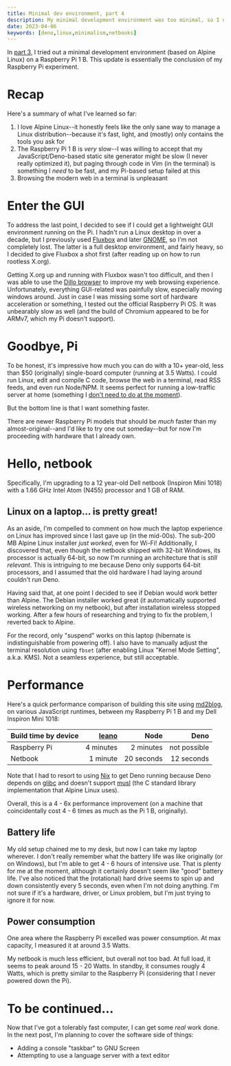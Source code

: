 ```yaml
---
title: Minimal dev environment, part 4
description: My minimal development environment was too minimal, so I upgraded to a faster computer.
date: 2023-04-06
keywords: [deno,linux,minimalism,netbooks]
---
```

In [part 3](minimal-dev-env-3.md), I tried out a minimal development environment (based on Alpine Linux) on a Raspberry Pi 1 B. This update is essentially the conclusion of my Raspberry Pi experiment.

# Recap
Here's a summary of what I've learned so far:

1. I love Alpine Linux--it honestly feels like the only sane way to manage a Linux distribution--because it's fast, light, and (mostly) only contains the tools you ask for
1. The Raspberry Pi 1 B is *very* slow--I was willing to accept that my JavaScript/Deno-based static site generator might be slow (I never really optimized it), but paging through code in Vim (in the terminal) is something I *need* to be fast, and my Pi-based setup failed at this
1. Browsing the modern web in a terminal is unpleasant

# Enter the GUI
To address the last point, I decided to see if I could get a lightweight GUI environment running on the Pi. I hadn't run a Linux desktop in over a decade, but I previously used [Fluxbox](http://fluxbox.org/) and later [GNOME](https://www.gnome.org/), so I'm not completely lost. The latter is a full desktop environment, and fairly heavy, so I decided to give Fluxbox a shot first (after reading up on how to run rootless X.org).

Getting X.org up and running with Fluxbox wasn't too difficult, and then I was able to use the [Dillo browser](https://www.dillo.org/) to improve my web browsing experience. Unfortunately, everything GUI-related was painfully slow, especially moving windows around. Just in case I was missing some sort of hardware acceleration or something, I tested out the official Raspberry Pi OS. It was unbearably slow as well (and the build of Chromium appeared to be for ARMv7, which my Pi doesn't support).

# Goodbye, Pi
To be honest, it's impressive how much you can do with a 10+ year-old, less than $50 (originally) single-board computer (running at 3.5 Watts). I could run Linux, edit and compile C code, browse the web in a terminal, read RSS feeds, and even run Node/NPM. It seems perfect for running a low-traffic server at home (something I [don't need to do at the moment](../web-development/cheap-hosting.md)).

But the bottom line is that I want something faster.

There are newer Raspberry Pi models that should be *much* faster than my almost-original--and I'd like to try one out someday--but for now I'm proceeding with hardware that I already own. 

# Hello, netbook
Specifically, I'm upgrading to a 12 year-old Dell netbook (Inspiron Mini 1018) with a 1.66 GHz Intel Atom (N455) processor and 1 GB of RAM.

## Linux on a laptop... is pretty great!
As an aside, I'm compelled to comment on how much the laptop experience on Linux has improved since I last gave up (in the mid-00s). The sub-200 MB Alpine Linux installer *just worked*, even for Wi-Fi! Additionally, I discovered that, even though the netbook shipped with 32-bit Windows, its processor is actually 64-bit, so now I'm running an architecture that is *still relevant*. This is intriguing to me because Deno only supports 64-bit processors, and I assumed that the old hardware I had laying around couldn't run Deno.

Having said that, at one point I decided to see if Debian would work better than Alpine. The Debian installer worked great (it automatically supported wireless networking on my netbook), but after installation wireless stopped working. After a few hours of researching and trying to fix the problem, I reverted back to Alpine.

For the record, only "suspend" works on this laptop (hibernate is indistinguishable from powering off). I also have to manually adjust the terminal resolution using `fbset` (after enabling Linux "Kernel Mode Setting", a.k.a. KMS). Not a seamless experience, but still acceptable.

# Performance
Here's a quick performance comparison of building this site using [md2blog](https://jaredkrinke.github.io/md2blog/), on various JavaScript runtimes, between my Raspberry Pi 1 B and my Dell Inspiron Mini 1018:

| Build time by device | [leano](https://github.com/jaredkrinke/leano) | Node | Deno |
| --- | --: | --: | --: |
| Raspberry Pi | 4 minutes | 2 minutes | not possible |
| Netbook | 1 minute | 20 seconds | 12 seconds |

Note that I had to resort to using [Nix](https://github.com/NixOS/nix) to get Deno running because Deno depends on [glibc](https://www.gnu.org/software/libc/) and doesn't support [musl](https://musl.libc.org/) (the C standard library implementation that Alpine Linux uses).

Overall, this is a 4 - 6x performance improvement (on a machine that coincidentally cost 4 - 6 times as much as the Pi 1 B, originally).

## Battery life
My old setup chained me to my desk, but now I can take my laptop wherever. I don't really remember what the battery life was like originally (or on Windows), but I'm able to get 4 - 6 hours of intensive use. That is plenty for me at the moment, although it certainly doesn't seem like "good" battery life. I've also noticed that the (rotational) hard drive seems to spin up and down consistently every 5 seconds, even when I'm not doing anything. I'm not sure if it's a hardware, driver, or Linux problem, but I'm just trying to ignore it for now. 

## Power consumption
One area where the Raspberry Pi excelled was power consumption. At max capacity, I measured it at around 3.5 Watts.

My netbook is much less efficient, but overall not too bad. At full load, it seems to peak around 15 - 20 Watts. In standby, it consumes rougly 4 Watts, which is pretty similar to the Raspberry Pi (considering that I never powered down the Pi).

# To be continued...
Now that I've got a tolerably fast computer, I can get some *real* work done. In the next post, I'm planning to cover the software side of things:

* Adding a console "taskbar" to GNU Screen
* Attempting to use a language server with a text editor

